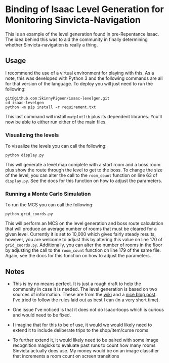 # Binding of Isaac Level Generation for Monitoring Sinvicta-Navigation

This is an example of the level generation found in pre-Repentance Isaac. The idea behind this was to aid the community in finally determining whether Sinvicta-navigation is really a thing.

## Usage

I recommend the use of a virtual environment for playing with this. As a note, this was developed with Python 3 and the following commands are all for that version of the language. To deploy you will just need to run the following:

```
git@github.com:SkinnyPigeon/isaac-levelgen.git
cd isaac-levelgen
python -m pip install -r requirement.txt
```

This last command will install `matplotlib` plus its dependent libraries. You'll now be able to either run either of the main files.

### Visualizing the levels

To visualize the levels you can call the following:

```
python display.py
```

This will generate a level map complete with a start room and a boss room plus show the route through the level to get to the boss. To change the size of the level, you can alter the call to the `room_count` function on line 63 of `display.py`. See the docs for this function on how to adjust the parameters.


### Running a Monte Carlo Simulation

To run the MCS you can call the following:

```
python grid_coords.py
```

This will perform an MCS on the level generation and boss route calculation that will produce an average number of rooms that must be cleared for a given level. Currently it is set to 10,000 which gives fairly steady results, however, you are welcome to adjust this by altering this value on line 170 of `grid_coords.py`. Additionally, you can alter the number of rooms in the floor by adjusting the call to the `room_count` function on line 179 of the same file. Again, see the docs for this function on how to adjust the parameters.


## Notes

- This is by no means perfect. It is just a rough draft to help the community in case it is needed. The level generation is based on two sources of information. These are from the [wiki](https://bindingofisaacrebirth.fandom.com/wiki/Level_Generation) and a [nice blog post](https://www.boristhebrave.com/2020/09/12/dungeon-generation-in-binding-of-isaac/). I've tried to follow the rules laid out as best I can (in a very short time). 

- One issue I've noticed is that it does not do Isaac-loops which is curious and would need to be fixed.

- I imagine that for this to be of use, it would we would likely need to extend it to include deliberate trips to the shop/item/curse rooms

- To further extend it, it would likely need to be paired with some image recognition magicks to evaluate past runs to count how many rooms Sinvicta actually does use. My money would be on an image classifier that increments a room count on screen transitions